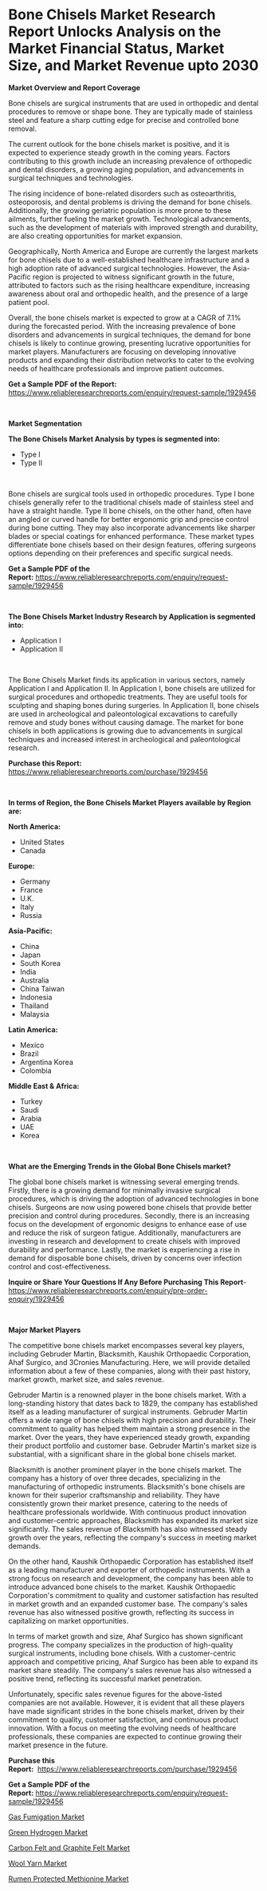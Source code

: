<p><h1>Bone Chisels Market Research Report Unlocks Analysis on the Market Financial Status, Market Size, and Market Revenue upto 2030</h1></p><p><strong>Market Overview and Report Coverage</strong></p>
<p><p>Bone chisels are surgical instruments that are used in orthopedic and dental procedures to remove or shape bone. They are typically made of stainless steel and feature a sharp cutting edge for precise and controlled bone removal.</p><p>The current outlook for the bone chisels market is positive, and it is expected to experience steady growth in the coming years. Factors contributing to this growth include an increasing prevalence of orthopedic and dental disorders, a growing aging population, and advancements in surgical techniques and technologies.</p><p>The rising incidence of bone-related disorders such as osteoarthritis, osteoporosis, and dental problems is driving the demand for bone chisels. Additionally, the growing geriatric population is more prone to these ailments, further fueling the market growth. Technological advancements, such as the development of materials with improved strength and durability, are also creating opportunities for market expansion.</p><p>Geographically, North America and Europe are currently the largest markets for bone chisels due to a well-established healthcare infrastructure and a high adoption rate of advanced surgical technologies. However, the Asia-Pacific region is projected to witness significant growth in the future, attributed to factors such as the rising healthcare expenditure, increasing awareness about oral and orthopedic health, and the presence of a large patient pool.</p><p>Overall, the bone chisels market is expected to grow at a CAGR of 7.1% during the forecasted period. With the increasing prevalence of bone disorders and advancements in surgical techniques, the demand for bone chisels is likely to continue growing, presenting lucrative opportunities for market players. Manufacturers are focusing on developing innovative products and expanding their distribution networks to cater to the evolving needs of healthcare professionals and improve patient outcomes.</p></p>
<p><strong>Get a Sample PDF of the Report:</strong> <a href="https://www.reliableresearchreports.com/enquiry/request-sample/1929456">https://www.reliableresearchreports.com/enquiry/request-sample/1929456</a></p>
<p>&nbsp;</p>
<p><strong>Market Segmentation</strong></p>
<p><strong>The Bone Chisels Market Analysis by types is segmented into:</strong></p>
<p><ul><li>Type I</li><li>Type II</li></ul></p>
<p>&nbsp;</p>
<p><p>Bone chisels are surgical tools used in orthopedic procedures. Type I bone chisels generally refer to the traditional chisels made of stainless steel and have a straight handle. Type II bone chisels, on the other hand, often have an angled or curved handle for better ergonomic grip and precise control during bone cutting. They may also incorporate advancements like sharper blades or special coatings for enhanced performance. These market types differentiate bone chisels based on their design features, offering surgeons options depending on their preferences and specific surgical needs.</p></p>
<p><strong>Get a Sample PDF of the Report:</strong>&nbsp;<a href="https://www.reliableresearchreports.com/enquiry/request-sample/1929456">https://www.reliableresearchreports.com/enquiry/request-sample/1929456</a></p>
<p>&nbsp;</p>
<p><strong>The Bone Chisels Market Industry Research by Application is segmented into:</strong></p>
<p><ul><li>Application I</li><li>Application II</li></ul></p>
<p>&nbsp;</p>
<p><p>The Bone Chisels Market finds its application in various sectors, namely Application I and Application II. In Application I, bone chisels are utilized for surgical procedures and orthopedic treatments. They are useful tools for sculpting and shaping bones during surgeries. In Application II, bone chisels are used in archeological and paleontological excavations to carefully remove and study bones without causing damage. The market for bone chisels in both applications is growing due to advancements in surgical techniques and increased interest in archeological and paleontological research.</p></p>
<p><strong>Purchase this Report:</strong>&nbsp; <a href="https://www.reliableresearchreports.com/purchase/1929456">https://www.reliableresearchreports.com/purchase/1929456</a></p>
<p>&nbsp;</p>
<p><strong>In terms of Region, the Bone Chisels Market Players available by Region are:</strong></p>
<p>
    <p> <strong> North America: </strong>
        <ul>
            <li>United States</li>
            <li>Canada</li>
        </ul>
        </p> 
    <p> <strong> Europe: </strong>
        <ul>
            <li>Germany</li>
            <li>France</li>
            <li>U.K.</li>
            <li>Italy</li>
            <li>Russia</li>
        </ul>
        </p> 
    <p> <strong> Asia-Pacific: </strong>
        <ul>
            <li>China</li>
            <li>Japan</li>
            <li>South Korea</li>
            <li>India</li>
            <li>Australia</li>
            <li>China Taiwan</li>
            <li>Indonesia</li>
            <li>Thailand</li>
            <li>Malaysia</li>
        </ul>
        </p> 
    <p> <strong> Latin America: </strong>
        <ul>
            <li>Mexico</li>
            <li>Brazil</li>
            <li>Argentina Korea</li>
            <li>Colombia</li>
        </ul>
        </p> 
    <p> <strong> Middle East & Africa: </strong>
        <ul>
            <li>Turkey</li>
            <li>Saudi</li>
            <li>Arabia</li>
            <li>UAE</li>
            <li>Korea</li>
        </ul>
    </p>
    </p>
<p>&nbsp;</p>
<p><strong>What are the Emerging Trends in the Global Bone Chisels market?</strong></p>
<p><p>The global bone chisels market is witnessing several emerging trends. Firstly, there is a growing demand for minimally invasive surgical procedures, which is driving the adoption of advanced technologies in bone chisels. Surgeons are now using powered bone chisels that provide better precision and control during procedures. Secondly, there is an increasing focus on the development of ergonomic designs to enhance ease of use and reduce the risk of surgeon fatigue. Additionally, manufacturers are investing in research and development to create chisels with improved durability and performance. Lastly, the market is experiencing a rise in demand for disposable bone chisels, driven by concerns over infection control and cost-effectiveness.</p></p>
<p><strong>Inquire or Share Your Questions If Any Before Purchasing This Report</strong>- <a href="https://www.reliableresearchreports.com/enquiry/pre-order-enquiry/1929456">https://www.reliableresearchreports.com/enquiry/pre-order-enquiry/1929456</a></p>
<p>&nbsp;</p>
<p><strong>Major Market Players</strong></p>
<p><p>The competitive bone chisels market encompasses several key players, including Gebruder Martin, Blacksmith, Kaushik Orthopaedic Corporation, Ahaf Surgico, and 3Cronies Manufacturing. Here, we will provide detailed information about a few of these companies, along with their past history, market growth, market size, and sales revenue.</p><p>Gebruder Martin is a renowned player in the bone chisels market. With a long-standing history that dates back to 1829, the company has established itself as a leading manufacturer of surgical instruments. Gebruder Martin offers a wide range of bone chisels with high precision and durability. Their commitment to quality has helped them maintain a strong presence in the market. Over the years, they have experienced steady growth, expanding their product portfolio and customer base. Gebruder Martin's market size is substantial, with a significant share in the global bone chisels market.</p><p>Blacksmith is another prominent player in the bone chisels market. The company has a history of over three decades, specializing in the manufacturing of orthopedic instruments. Blacksmith's bone chisels are known for their superior craftsmanship and reliability. They have consistently grown their market presence, catering to the needs of healthcare professionals worldwide. With continuous product innovation and customer-centric approaches, Blacksmith has expanded its market size significantly. The sales revenue of Blacksmith has also witnessed steady growth over the years, reflecting the company's success in meeting market demands.</p><p>On the other hand, Kaushik Orthopaedic Corporation has established itself as a leading manufacturer and exporter of orthopedic instruments. With a strong focus on research and development, the company has been able to introduce advanced bone chisels to the market. Kaushik Orthopaedic Corporation's commitment to quality and customer satisfaction has resulted in market growth and an expanded customer base. The company's sales revenue has also witnessed positive growth, reflecting its success in capitalizing on market opportunities.</p><p>In terms of market growth and size, Ahaf Surgico has shown significant progress. The company specializes in the production of high-quality surgical instruments, including bone chisels. With a customer-centric approach and competitive pricing, Ahaf Surgico has been able to expand its market share steadily. The company's sales revenue has also witnessed a positive trend, reflecting its successful market penetration.</p><p>Unfortunately, specific sales revenue figures for the above-listed companies are not available. However, it is evident that all these players have made significant strides in the bone chisels market, driven by their commitment to quality, customer satisfaction, and continuous product innovation. With a focus on meeting the evolving needs of healthcare professionals, these companies are expected to continue growing their market presence in the future.</p></p>
<p><strong>Purchase this Report:</strong>&nbsp;&nbsp;<a href="https://www.reliableresearchreports.com/purchase/1929456">https://www.reliableresearchreports.com/purchase/1929456</a></p>
<p></p>
<p><strong>Get a Sample PDF of the Report:</strong>&nbsp;<a href="https://www.reliableresearchreports.com/enquiry/request-sample/1929456">https://www.reliableresearchreports.com/enquiry/request-sample/1929456</a></p>
<p><p><a href="https://medium.com/@hugthess010/gas-fumigation-market-size-and-market-trends-complete-industry-overview-2023-to-2030-ea1ff085e80d">Gas Fumigation Market</a></p><p><a href="https://medium.com/@jinkhatum1452/green-hydrogen-market-share-evolution-and-market-growth-trends-2023-2030-3f576c353c16">Green Hydrogen Market</a></p><p><a href="https://medium.com/@tanaysamar7412/carbon-felt-and-graphite-felt-market-research-report-its-history-and-forecast-2023-to-2030-d24aa6933319">Carbon Felt and Graphite Felt Market</a></p><p><a href="https://medium.com/@moribenton733320/wool-yarn-market-size-cagr-trends-2024-2030-bcbfdad3a7c2">Wool Yarn Market</a></p><p><a href="https://medium.com/@zaidjeet11730/rumen-protected-methionine-market-competitive-analysis-market-trends-and-forecast-to-2030-54232f388f20">Rumen Protected Methionine Market</a></p></p>
